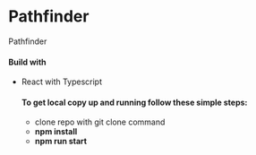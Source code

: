 # Pathfinder

<p>Pathfinder </p>
<h4>Build with</h4>
<ul>

  <li>React with Typescript</li>

<h4>To get local copy up and running follow these simple steps:</h4>
<ul>

 <li>clone repo with git clone command</li>

 <li><b>npm install</b></li>
 <li><b>npm run start</b></li>

</ul>
